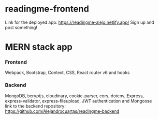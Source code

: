 # readingme-frontend
Link for the deployed app: https://readingme-alejo.netlify.app/
Sign up and post something!
# MERN stack app
### Frontend
Webpack, Bootstrap, Context, CSS, React router v6 and hooks
### Backend
MongoDB, bcryptjs, cloudinary, cookie-parser, cors, dotenv, Express, express-validator, express-fileupload, JWT authentication and Mongoose
link to the backend repository: https://github.com/Alejandrocuartas/readingme-backend

